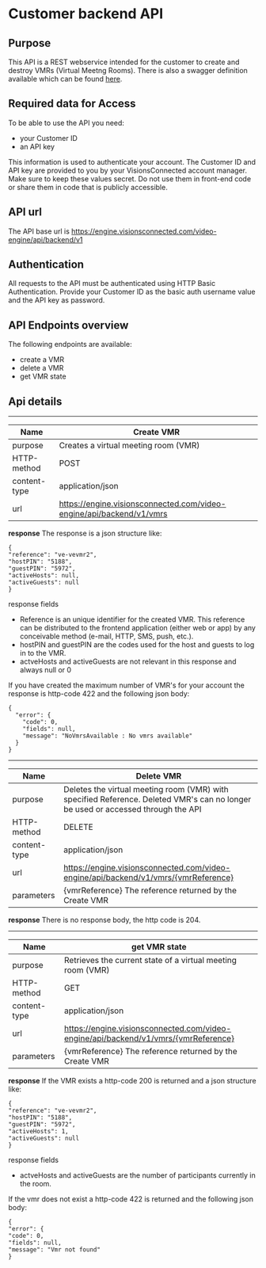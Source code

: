 # Customer backend API

## Purpose
This API is a REST webservice intended for the customer to create and destroy VMRs (Virtual Meetng Rooms).
There is also a swagger definition available which can be found [here](backend_swagger.yml).


## Required data for Access
To be able to use the API you need:
- your Customer ID
- an API key

This information is used to authenticate your account.
The Customer ID and API key are provided to you by your VisionsConnected account manager.
Make sure to keep these values secret. Do not use them in front-end code or share them in code that is publicly accessible.

## API url
The API base url is https://engine.visionsconnected.com/video-engine/api/backend/v1

## Authentication
All requests to the API must be authenticated using HTTP Basic Authentication.
Provide your Customer ID as the basic auth username value and the API key as password.

## API Endpoints overview
The following endpoints are available:
- create a VMR
- delete a VMR
- get VMR state

## Api details
---

Name | Create VMR
---- | ---
purpose | Creates a virtual meeting room (VMR)
HTTP-method | POST
content-type | application/json
url | https://engine.visionsconnected.com/video-engine/api/backend/v1/vmrs

**response**
The response is a json structure like:
```
{
"reference": "ve-vevmr2",
"hostPIN": "5188",
"guestPIN": "5972",
"activeHosts": null,
"activeGuests": null
}
```

response fields
- Reference is an unique identifier for the created VMR. This reference can be distributed to the frontend application (either web or app) by any conceivable method (e-mail, HTTP, SMS, push, etc.).
- hostPIN and guestPIN are the codes used for the host and guests to log in to the VMR.
- actveHosts and activeGuests are not relevant in this response and always null or 0

If you have created the maximum number of VMR's for your account the response is http-code 422 and the following json body:
```
{
  "error": {
    "code": 0,
    "fields": null,
    "message": "NoVmrsAvailable : No vmrs available"
  }
}
```



---

Name | Delete VMR
---- | ---
purpose | Deletes the virtual meeting room (VMR) with specified Reference. Deleted VMR's can no longer be used or accessed through the API
HTTP-method | DELETE
content-type | application/json
url | https://engine.visionsconnected.com/video-engine/api/backend/v1/vmrs/{vmrReference}
parameters | {vmrReference} The reference returned by the Create VMR

**response**
There is no response body, the http code is 204.


---


Name | get VMR state
---- | ---
purpose | Retrieves the current state of a virtual meeting room (VMR)
HTTP-method | GET
content-type | application/json
url | https://engine.visionsconnected.com/video-engine/api/backend/v1/vmrs/{vmrReference}
parameters | {vmrReference} The reference returned by the Create VMR

**response**
If the VMR exists a http-code 200 is returned and a json structure like:
```
{
"reference": "ve-vevmr2",
"hostPIN": "5188",
"guestPIN": "5972",
"activeHosts": 1,
"activeGuests": null
}
```
response fields
- actveHosts and activeGuests are the number of participants currently in the room.

If the vmr does not exist a http-code 422 is returned and the following json body:
```
{
"error": {
"code": 0,
"fields": null,
"message": "Vmr not found"
}
```

